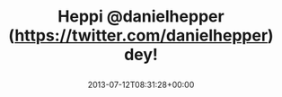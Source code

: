 ---
retweeted: false
source: <a href="http://twitter.com" rel="nofollow">Twitter Web Client</a>
entities:
  hashtags: []
  symbols: []
  user_mentions:
  - name: Daniel Hepper
    screen_name: danielhepper
    indices:
    - '6'
    - '19'
    id_str: '14134934'
    id: '14134934'
  urls: []
display_text_range:
- '0'
- '24'
favorite_count: '0'
id_str: '355605313380024322'
truncated: false
retweet_count: '0'
id: '355605313380024322'
created_at: Fri Jul 12 08:31:28 +0000 2013
favorited: false
full_text: Heppi [@danielhepper](https://twitter.com/danielhepper) dey!
lang: tr
tags:
- pesos/twitter
date: '2013-07-12T08:31:28+00:00'
src: https://twitter.com/bascht/status/355605313380024322
original_url: https://twitter.com/bascht/status/355605313380024322
type: twitter_tweet
text: Heppi [@danielhepper](https://twitter.com/danielhepper) dey!
title: 'Heppi @danielhepper (https://twitter.com/danielhepper) dey!

  '

---